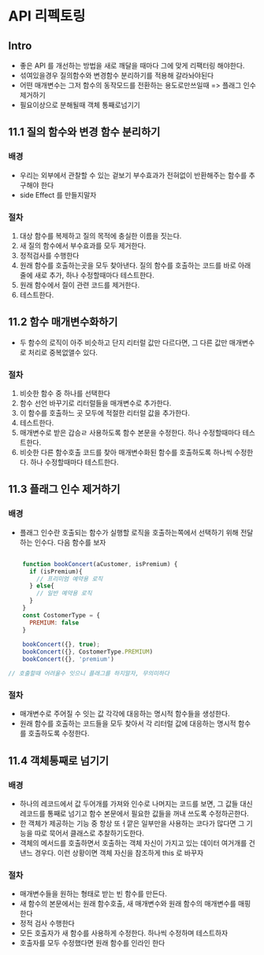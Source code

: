 # API 리펙토링

## Intro
- 좋은 API 를 개선하는 방법을 새로 깨달을 때마다 그에 맞게 리팩터링 해야한다.
- 섞여있을경우 질의함수와 변경함수 분리하기를 적용해 갈라놔야된다
- 어떤 매개변수는 그저 함수의 동작모드를 전환하는 용도로만쓰일때 => 플래그 인수 제거하기
- 필요이상으로 분해될때 객체 통째로넘기기

## 11.1 질의 함수와 변경 함수 분리하기

### 배경
- 우리는 외부에서 관찰할 수 있는 겉보기 부수효과가 전혀없이 반환해주는 함수를 추구해야 한다
- side Effect 를 만들지말자
### 절차
1) 대상 함수를 복제하고 질의 목적에 충실한 이름을 짓는다.
2) 새 질의 함수에서 부수효과를 모두 제거한다.
3) 정적검사를 수행한다
4) 원래 함수를 호출하는곳을 모두 찾아낸다. 질의 함수를 호출하는 코드를 바로 아래줄에 새로 추가, 하나 수정할때마다 테스트한다.
5) 원래 함수에서 즬이 관련 코드를 제거한다.
6) 테스트한다.
                 
## 11.2 함수 매개변수화하기
- 두 함수의 로직이 아주 비슷하고 단지 리터럴 값만 다르다면, 그 다른 값만 매개변수로 처리로 중복없앨수 있다.

### 절차
1) 비슷한 함수 중 하나를 선택한다
2) 함수 선언 바꾸기로 리터럴들을 매개변수로 추가한다.
3) 이 함수를 호출하느 곳 모두에 적절한 리터럴 값을 추가한다.
4) 테스트한다.
5) 매개변수로 받은 갑승ㄹ 사용하도록 함수 본문을 수정한다. 하나 수정할때마다 테스트한다.
6) 비슷한 다른 함수호출 코드를 찾아 매개변수화된 함수를 호출하도록 하나씩 수정한다. 하나 수정할때마다 테스트한다.

## 11.3 플래그 인수 제거하기

### 배경
- 플래그 인수란 호출되는 함수가 실행할 로직을 호출하는쪽에서 선택하기 위해 전달하는 인수다. 다음 함수를 보자
~~~javascript

    function bookConcert(aCustomer, isPremium) {
      if (isPremium){
	    // 프리미엄 예약용 로직		
      } else{
		// 일반 예약용 로직
      }
    }
	const CostomerType = {
	  PREMIUM: false
    }
	
	bookConcert({}, true);
    bookConcert({}, CostomerType.PREMIUM)
    bookConcert({}, 'premium')

// 호출할때 어려울수 잇으니 플래그를 하지말자, 무의미하다
~~~
### 절차
- 매개변수로 주어질 수 잇는 값 각각에 대응하는 명시적 함수들을 생성한다.
- 원래 함수를 호출하는 코드들을 모두 찾아서 각 리터럴 값에 대응하는 명시적 함수를 호출하도록 수정한다.

                    
## 11.4 객체통째로 넘기기

### 배경 
- 하나의 레코드에서 값 두어개를 가져와 인수로 나머지는 코드를 보면, 그 값들 대신 레코드를 통째로 넘기고 함수 본문에서 필요한 값들을 꺼내 쓰도록 수정하곤한다.
- 한 객체가 제공하는 기능 중 항상 또ㅓ깥은 일부만을 사용하는 코다가 많다면 그 기능을 따로 묵어서 클래스로 추찰하기도한다.
- 객체의 메서드를 호출하면서 호출하는 객체 자신이 가지고 있는 데이터 여거개를 건낸느 경우다. 이런 상황이면 객체 자신을 참조하게 this 로 바꾸자

### 절차
- 매개변수들을 원하는 형태로 받는 빈 함수를 만든다.
- 새 함수의 본문에서는 원래 함수호출, 새 매개변수와 원래 함수의 매개변수를 매핑한다
- 정적 검사 수행한다
- 모든 호출자가 새 함수를 사용하게 수정한다. 하나씩 수정하며 테스트하자
- 호출자를 모두 수정했다면 원래 함수를 인라인 한다
